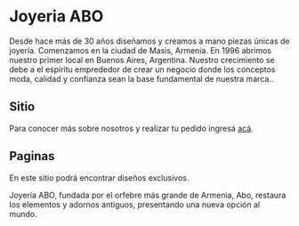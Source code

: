 # Joyeria ABO

Desde hace más de 30 años diseñamos y creamos a mano piezas únicas de joyería. Comenzamos en la ciudad de Masis, Armenia. En 1996 abrimos nuestro primer local en Buenos Aires, Argentina. Nuestro crecimiento se debe a el espíritu emprededor de crear un negocio donde los conceptos moda, calidad y confianza sean la base fundamental de nuestra marca..

## Sitio

Para conocer más sobre nosotros y realizar tu pedido ingresá [acá](https://mariamtevosyan.github.io/joyeriabo/).


## Paginas

En este sitio podrá encontrar diseños exclusivos.

Joyería ABO, fundada por el orfebre más grande de Armenia, Abo, restaura los elementos y adornos antiguos, presentando una nueva opción al mundo.